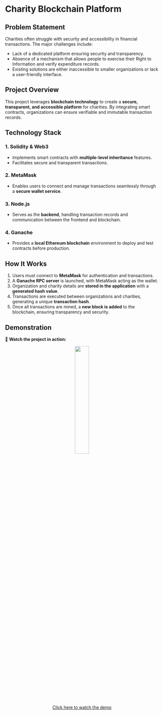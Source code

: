 # **Charity Blockchain Platform**

## **Problem Statement**
Charities often struggle with security and accessibility in financial transactions. The major challenges include:
- Lack of a dedicated platform ensuring security and transparency.
- Absence of a mechanism that allows people to exercise their Right to Information and verify expenditure records.
- Existing solutions are either inaccessible to smaller organizations or lack a user-friendly interface.

## **Project Overview**
This project leverages **blockchain technology** to create a **secure, transparent, and accessible platform** for charities. By integrating smart contracts, organizations can ensure verifiable and immutable transaction records.

## **Technology Stack**
### **1. Solidity & Web3**
- Implements smart contracts with **multiple-level inheritance** features.
- Facilitates secure and transparent transactions.

### **2. MetaMask**
- Enables users to connect and manage transactions seamlessly through a **secure wallet service**.

### **3. Node.js**
- Serves as the **backend**, handling transaction records and communication between the frontend and blockchain.

### **4. Ganache**
- Provides a **local Ethereum blockchain** environment to deploy and test contracts before production.

## **How It Works**
1. Users must connect to **MetaMask** for authentication and transactions.
2. A **Ganache RPC server** is launched, with MetaMask acting as the wallet.
3. Organization and charity details are **stored in the application** with a **generated hash value**.
4. Transactions are executed between organizations and charities, generating a unique **transaction hash**.
5. Once all transactions are mined, a **new block is added** to the blockchain, ensuring transparency and security.

## **Demonstration**
🎥 **Watch the project in action:**

<div align="center">
  <a href="https://youtu.be/4CIUYSnVEIo">
    <img src="http://img.youtube.com/vi/4CIUYSnVEIo/0.jpg" width="30%">
  </a>  
  <br>
  <a href="https://youtu.be/4CIUYSnVEIo">Click here to watch the demo</a>
</div>
